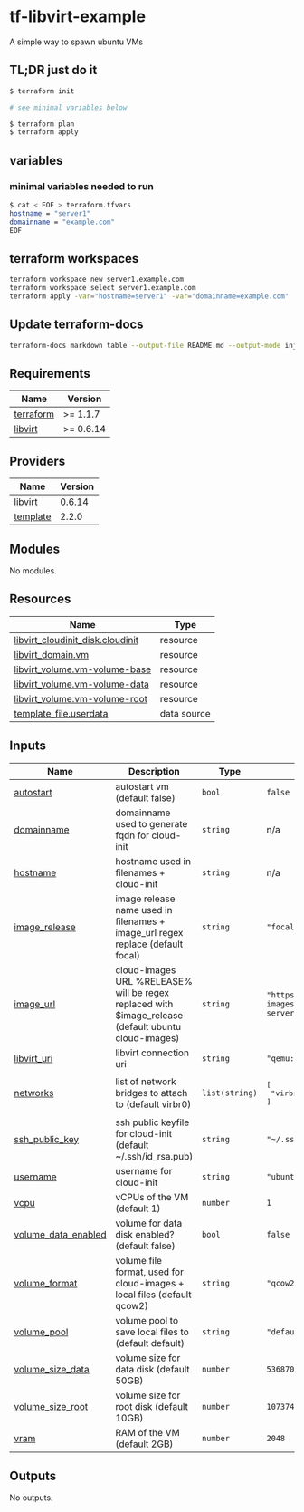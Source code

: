# tf-libvirt-example

A simple way to spawn ubuntu VMs

## TL;DR just do it

```bash
$ terraform init

# see minimal variables below

$ terraform plan
$ terraform apply
```


## variables
### minimal variables needed to run

```bash
$ cat < EOF > terraform.tfvars
hostname = "server1"
domainname = "example.com"
EOF
```


## terraform workspaces

```bash
terraform workspace new server1.example.com
terraform workspace select server1.example.com
terraform apply -var="hostname=server1" -var="domainname=example.com"
```

## Update terraform-docs

```bash
terraform-docs markdown table --output-file README.md --output-mode inject .
```


<!-- BEGIN_TF_DOCS -->
## Requirements

| Name                                                                      | Version   |
|---------------------------------------------------------------------------|-----------|
| <a name="requirement_terraform"></a> [terraform](#requirement\_terraform) | >= 1.1.7  |
| <a name="requirement_libvirt"></a> [libvirt](#requirement\_libvirt)       | >= 0.6.14 |

## Providers

| Name                                                             | Version |
|------------------------------------------------------------------|---------|
| <a name="provider_libvirt"></a> [libvirt](#provider\_libvirt)    | 0.6.14  |
| <a name="provider_template"></a> [template](#provider\_template) | 2.2.0   |

## Modules

No modules.

## Resources

| Name                                                                                                                               | Type        |
|------------------------------------------------------------------------------------------------------------------------------------|-------------|
| [libvirt_cloudinit_disk.cloudinit](https://registry.terraform.io/providers/dmacvicar/libvirt/latest/docs/resources/cloudinit_disk) | resource    |
| [libvirt_domain.vm](https://registry.terraform.io/providers/dmacvicar/libvirt/latest/docs/resources/domain)                        | resource    |
| [libvirt_volume.vm-volume-base](https://registry.terraform.io/providers/dmacvicar/libvirt/latest/docs/resources/volume)            | resource    |
| [libvirt_volume.vm-volume-data](https://registry.terraform.io/providers/dmacvicar/libvirt/latest/docs/resources/volume)            | resource    |
| [libvirt_volume.vm-volume-root](https://registry.terraform.io/providers/dmacvicar/libvirt/latest/docs/resources/volume)            | resource    |
| [template_file.userdata](https://registry.terraform.io/providers/hashicorp/template/latest/docs/data-sources/file)                 | data source |

## Inputs

| Name                                                                                            | Description                                                                                          | Type           | Default                                                                                   | Required |
|-------------------------------------------------------------------------------------------------|------------------------------------------------------------------------------------------------------|----------------|-------------------------------------------------------------------------------------------|:--------:|
| <a name="input_autostart"></a> [autostart](#input\_autostart)                                   | autostart vm (default false)                                                                         | `bool`         | `false`                                                                                   |    no    |
| <a name="input_domainname"></a> [domainname](#input\_domainname)                                | domainname used to generate fqdn for cloud-init                                                      | `string`       | n/a                                                                                       |   yes    |
| <a name="input_hostname"></a> [hostname](#input\_hostname)                                      | hostname used in filenames + cloud-init                                                              | `string`       | n/a                                                                                       |   yes    |
| <a name="input_image_release"></a> [image\_release](#input\_image\_release)                     | image release name used in filenames + image\_url regex replace (default focal)                      | `string`       | `"focal"`                                                                                 |    no    |
| <a name="input_image_url"></a> [image\_url](#input\_image\_url)                                 | cloud-images URL %RELEASE% will be regex replaced with $image\_release (default ubuntu cloud-images) | `string`       | `"https://cloud-images.ubuntu.com/%RELEASE%/current/%RELEASE%-server-cloudimg-amd64.img"` |    no    |
| <a name="input_libvirt_uri"></a> [libvirt\_uri](#input\_libvirt\_uri)                           | libvirt connection uri                                                                               | `string`       | `"qemu:///system"`                                                                        |    no    |
| <a name="input_networks"></a> [networks](#input\_networks)                                      | list of network bridges to attach to (default virbr0)                                                | `list(string)` | <pre>[<br>  "virbr0"<br>]</pre>                                                           |    no    |
| <a name="input_ssh_public_key"></a> [ssh\_public\_key](#input\_ssh\_public\_key)                | ssh public keyfile for cloud-init (default ~/.ssh/id\_rsa.pub)                                       | `string`       | `"~/.ssh/id_rsa.pub"`                                                                     |    no    |
| <a name="input_username"></a> [username](#input\_username)                                      | username for cloud-init                                                                              | `string`       | `"ubuntu"`                                                                                |    no    |
| <a name="input_vcpu"></a> [vcpu](#input\_vcpu)                                                  | vCPUs of the VM (default 1)                                                                          | `number`       | `1`                                                                                       |    no    |
| <a name="input_volume_data_enabled"></a> [volume\_data\_enabled](#input\_volume\_data\_enabled) | volume for data disk enabled? (default false)                                                        | `bool`         | `false`                                                                                   |    no    |
| <a name="input_volume_format"></a> [volume\_format](#input\_volume\_format)                     | volume file format, used for cloud-images + local files (default qcow2)                              | `string`       | `"qcow2"`                                                                                 |    no    |
| <a name="input_volume_pool"></a> [volume\_pool](#input\_volume\_pool)                           | volume pool to save local files to (default default)                                                 | `string`       | `"default"`                                                                               |    no    |
| <a name="input_volume_size_data"></a> [volume\_size\_data](#input\_volume\_size\_data)          | volume size for data disk (default 50GB)                                                             | `number`       | `53687091200`                                                                             |    no    |
| <a name="input_volume_size_root"></a> [volume\_size\_root](#input\_volume\_size\_root)          | volume size for root disk (default 10GB)                                                             | `number`       | `10737418240`                                                                             |    no    |
| <a name="input_vram"></a> [vram](#input\_vram)                                                  | RAM of the VM (default 2GB)                                                                          | `number`       | `2048`                                                                                    |    no    |

## Outputs

No outputs.
<!-- END_TF_DOCS -->
